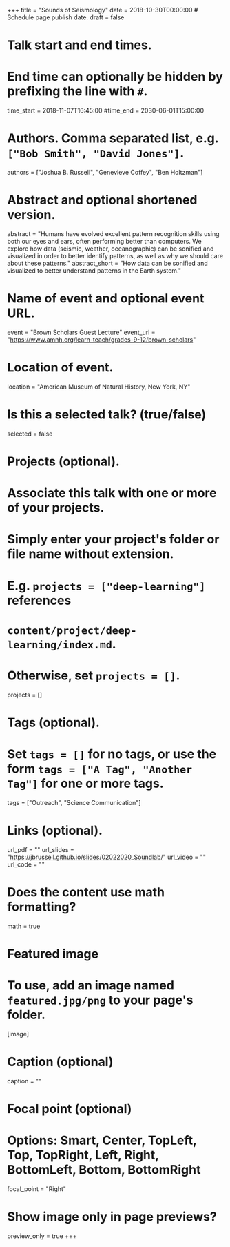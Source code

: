 +++
title = "Sounds of Seismology"
date = 2018-10-30T00:00:00  # Schedule page publish date.
draft = false

# Talk start and end times.
#   End time can optionally be hidden by prefixing the line with `#`.
time_start = 2018-11-07T16:45:00
#time_end = 2030-06-01T15:00:00

# Authors. Comma separated list, e.g. `["Bob Smith", "David Jones"]`.
authors = ["Joshua B. Russell", "Genevieve Coffey", "Ben Holtzman"]

# Abstract and optional shortened version.
abstract = "Humans have evolved excellent pattern recognition skills using both our eyes and ears, often performing better than computers. We explore how data (seismic, weather, oceanographic) can be sonified and visualized in order to better identify patterns, as well as why we should care about these patterns."
abstract_short = "How data can be sonified and visualized to better understand patterns in the Earth system."

# Name of event and optional event URL.
event = "Brown Scholars Guest Lecture"
event_url = "https://www.amnh.org/learn-teach/grades-9-12/brown-scholars"

# Location of event.
location = "American Museum of Natural History, New York, NY"

# Is this a selected talk? (true/false)
selected = false

# Projects (optional).
#   Associate this talk with one or more of your projects.
#   Simply enter your project's folder or file name without extension.
#   E.g. `projects = ["deep-learning"]` references 
#   `content/project/deep-learning/index.md`.
#   Otherwise, set `projects = []`.
projects = []

# Tags (optional).
#   Set `tags = []` for no tags, or use the form `tags = ["A Tag", "Another Tag"]` for one or more tags.
tags = ["Outreach", "Science Communication"]

# Links (optional).
url_pdf = ""
url_slides = "https://jbrussell.github.io/slides/02022020_Soundlab/"
url_video = ""
url_code = ""

# Does the content use math formatting?
math = true

# Featured image
# To use, add an image named `featured.jpg/png` to your page's folder. 
[image]
  # Caption (optional)
  caption = ""

  # Focal point (optional)
  # Options: Smart, Center, TopLeft, Top, TopRight, Left, Right, BottomLeft, Bottom, BottomRight
  focal_point = "Right"
  
  # Show image only in page previews?
  preview_only = true
+++
